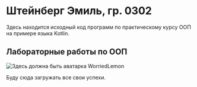 # Штейнберг Эмиль, гр. 0302

Здесь находится исходный код программ по практическому курсу ООП на примере языка Kotlin.

## Лабораторные работы по ООП

![Здесь должна быть аватарка WorriedLemon](https://sun9-87.userapi.com/impf/c633322/v633322296/30485/wDS0sMGTcoA.jpg?size=200x200&quality=96&sign=7e1464153850c413074f750c9a807c17&type=album)

Буду сюда загружать все свои успехи.
